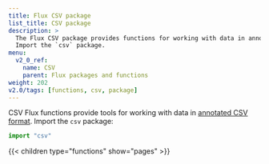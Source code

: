 ```yaml
---
title: Flux CSV package
list_title: CSV package
description: >
  The Flux CSV package provides functions for working with data in annotated CSV format.
  Import the `csv` package.
menu:
  v2_0_ref:
    name: CSV
    parent: Flux packages and functions
weight: 202
v2.0/tags: [functions, csv, package]
---
```


CSV Flux functions provide tools for working with data in [annotated CSV format](https://github.com/influxdata/flux/blob/master/docs/SPEC.md#csv).
Import the `csv` package:

```js
import "csv"
```

{{< children type="functions" show="pages" >}}
